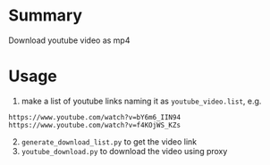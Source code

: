 # Summary
Download youtube video as mp4

# Usage
1. make a list of youtube links naming it as `youtube_video.list`, e.g.
```
https://www.youtube.com/watch?v=bY6m6_IIN94
https://www.youtube.com/watch?v=f4KOjWS_KZs
```
2. `generate_download_list.py` to get the video link
3. `youtube_download.py` to download the video using proxy